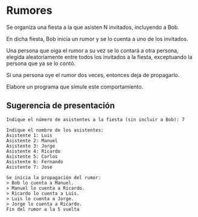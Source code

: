 # Rumores

Se organiza una fiesta a la que asisten N invitados, incluyendo a Bob.
 
En dicha fiesta, Bob inicia un rumor y se lo cuenta a uno de los invitados. 

Una persona que oiga el rumor a su vez se lo contará a otra persona, elegida aleatoriamente entre todos los invitados a la fiesta, exceptuando la persona que ya se lo contó.
 
Si una persona oye el rumor dos veces, entonces deja de propagarlo.
 
Elabore un programa que simule este comportamiento.

## Sugerencia de presentación
```
Indique el número de asistentes a la fiesta (sin incluir a Bob): 7

Indique el nombre de los asistentes:
Asistente 1: Luis
Asistente 2: Manuel
Asistente 3: Jorge
Asistente 4: Ricardo
Asistente 5: Carlos
Asistente 6: Fernando
Asistente 7: Jose

Se inicia la propagación del rumor:
> Bob lo cuenta a Manuel.
> Manuel lo cuenta a Ricardo.
> Ricardo lo cuenta a Luis.
> Luis lo cuenta a Jorge.
> Jorge lo cuenta a Ricardo.
Fin del rumor a la 5 vuelta